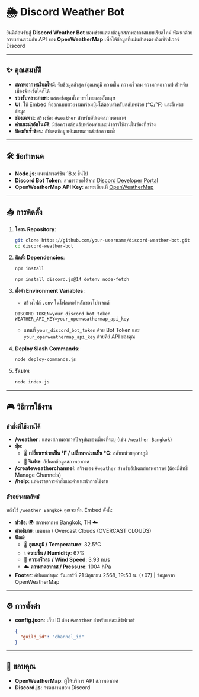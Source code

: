 # 🌦️ Discord Weather Bot
ยินดีต้อนรับสู่ **Discord Weather Bot** บอทช่วยแสดงข้อมูลสภาพอากาศแบบเรียลไทม์ พัฒนาด้วยการผสานรวมกับ API ของ **OpenWeatherMap** เพื่อให้ข้อมูลที่แม่นยำส่งตรงถึงเซิร์ฟเวอร์ Discord 

---

## ✨ คุณสมบัติ

- **สภาพอากาศเรียลไทม์**: รับข้อมูลล่าสุด (อุณหภูมิ ความชื้น ความเร็วลม ความกดอากาศ) สำหรับเมืองจังหวัดใดก็ได้
- **รองรับหลายภาษา**: แสดงข้อมูลทั้งภาษาไทยและอังกฤษ
- **UI**: ใช้ Embed ที่ออกแบบสวยงามพร้อมปุ่มโต้ตอบสำหรับสลับหน่วย (°C/°F) และรีเฟรชข้อมูล
- **ช่องเฉพาะ**: สร้างช่อง `#weather` สำหรับอัปเดตสภาพอากาศ
- **คำแนะนำอัตโนมัติ**: มีข้อความต้อนรับพร้อมคำแนะนำการใช้งานในช่องที่สร้าง
- **ป้องกันซ้ำซ้อน**: อัปเดตข้อมูลเดิมแทนการส่งข้อความซ้ำ

---

## 🛠️ ข้อกำหนด

- **Node.js**: แนะนำเวอร์ชัน 18.x ขึ้นไป
- **Discord Bot Token**: สามารถขอได้จาก [Discord Developer Portal](https://discord.com/developers)
- **OpenWeatherMap API Key**: ลงทะเบียนที่ [OpenWeatherMap](https://openweathermap.org)

---

## 📥 การติดตั้ง

1. **โคลน Repository**:
   ```bash
   git clone https://github.com/your-username/discord-weather-bot.git
   cd discord-weather-bot
   ```

2. **ติดตั้ง Dependencies**:
   ```bash
   npm install
   ```

   ```bash
   npm install discord.js@14 dotenv node-fetch
   ```

3. **ตั้งค่า Environment Variables**:
   - สร้างไฟล์ `.env` ในโฟลเดอร์หลักของโปรเจกต์
   ```env
   DISCORD_TOKEN=your_discord_bot_token
   WEATHER_API_KEY=your_openweathermap_api_key
   ```
   - แทนที่ `your_discord_bot_token` ด้วย Bot Token และ `your_openweathermap_api_key` ด้วยคีย์ API ของคุณ

4. **Deploy Slash Commands**:
   ```bash
   node deploy-commands.js
   ```

5. **รันบอท**:
   ```bash
   node index.js
   ```

---

## 🎮 วิธีการใช้งาน

### คำสั่งที่ใช้งานได้

- **/weather <city>**: แสดงสภาพอากาศปัจจุบันของเมืองที่ระบุ (เช่น `/weather Bangkok`)
- **ปุ่ม**:
  - 🌡️ **เปลี่ยนหน่วยเป็น °F / เปลี่ยนหน่วยเป็น °C**: สลับหน่วยอุณหภูมิ
  - 🔄 **รีเฟรช**: อัปเดตข้อมูลสภาพอากาศ
- **/createweatherchannel**: สร้างช่อง `#weather` สำหรับอัปเดตสภาพอากาศ (ต้องมีสิทธิ์ Manage Channels)
- **/help**: แสดงรายการคำสั่งและคำแนะนำการใช้งาน

### ตัวอย่างผลลัพธ์
หลังใช้ `/weather Bangkok` คุณจะเห็น Embed ดังนี้:

- **หัวข้อ**: 🌍 สภาพอากาศ Bangkok, TH ☁️
- **คำอธิบาย**: เมฆมาก / Overcast Clouds (OVERCAST CLOUDS)
- **ฟิลด์**:
  - 🌡️ **อุณหภูมิ / Temperature**: 32.5°C
  - 💧 **ความชื้น / Humidity**: 67%
  - 💨 **ความเร็วลม / Wind Speed**: 3.93 m/s
  - ☁️ **ความกดอากาศ / Pressure**: 1004 hPa
- **Footer**: อัปเดตล่าสุด: วันเสาร์ที่ 21 มิถุนายน 2568, 19:53 น. (+07) | ข้อมูลจาก OpenWeatherMap

---

## ⚙️ การตั้งค่า

- **config.json**: เก็บ ID ช่อง `#weather` สำหรับแต่ละเซิร์ฟเวอร์
  ```json
  {
    "guild_id": "channel_id"
  }
  ```

---

## 🙏 ขอบคุณ

- **OpenWeatherMap**: ผู้ให้บริการ API สภาพอากาศ
- **Discord.js**: กรอบงานบอท Discord
